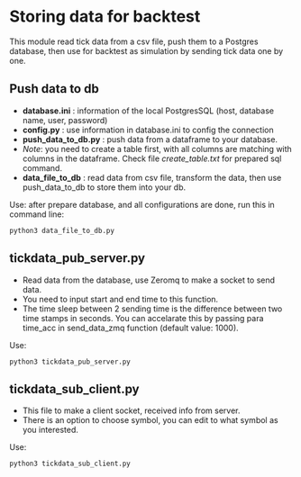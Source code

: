 # Storing data for backtest

This module read tick data from a csv file, push them to a Postgres database, then use for backtest as simulation by sending tick data one by one.

## Push data to db

- **database.ini** : information of the local PostgresSQL (host, database name, user, password)
- **config.py** : use information in database.ini to config the connection
- **push_data_to_db.py** : push data from a dataframe to your database.
- *Note*: you need to create a table first, with all columns are matching with columns in the dataframe. Check file *create_table.txt* for prepared sql command.
- **data_file_to_db** : read data from csv file, transform the data, then use push_data_to_db to store them into your db.

Use: after prepare database, and all configurations are done, run this in command line:

```
python3 data_file_to_db.py
```

## tickdata_pub_server.py

- Read data from the database, use Zeromq to make a socket to send data.
- You need to input start and end time to this function.
- The time sleep between 2 sending time is the difference between two time stamps in seconds. You can accelarate this by passing para time_acc in send_data_zmq function (default value: 1000).

Use:
```
python3 tickdata_pub_server.py
```

## tickdata_sub_client.py

- This file to make a client socket, received info from server.
- There is an option to choose symbol, you can edit to what symbol as you interested.

Use:
```
python3 tickdata_sub_client.py
```
